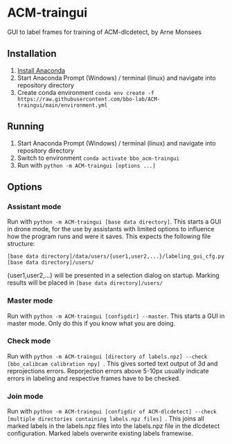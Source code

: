 # ACM-traingui

GUI to label frames for training of ACM-dlcdetect, by Arne Monsees

## Installation
1. [Install Anaconda](https://docs.anaconda.com/anaconda/install/)
2. Start Anaconda Prompt (Windows) / terminal (linux) and navigate into repository directory
3. Create conda environment `conda env create -f https://raw.githubusercontent.com/bbo-lab/ACM-traingui/main/environment.yml`

## Running
1. Start Anaconda Prompt (Windows) / terminal (linux) and navigate into repository directory
2. Switch to environment `conda activate bbo_acm-traingui`
3. Run with `python -m ACM-traingui [options ...]`

## Options
### Assistant mode
Run with `python -m ACM-traingui [base data directory]`.
This starts a GUI in drone mode, for the use by assistants with limited options to influence how the program runs and were it saves. This expects the following file structure:
```
[base data directory]/data/users/{user1,user2,...}/labeling_gui_cfg.py
[base data directory]/users/
```
{user1,user2,...} will be presented in a selection dialog on startup. Marking results will be placed in `[base data directory]/users/`

### Master mode
Run with `python -m ACM-traingui [configdir] --master`.
This starts a GUI in master mode. Only do this if you know what you are doing.

### Check mode
Run with `python -m ACM-traingui [directory of labels.npz] --check [bbo_calibcam calibration npy] `.
This gives sorted text output of 3d and reprojections errors. Reporjection errors above 5-10px usually indicate errors in labeling and respective frames have to be checked.

### Join mode
Run with `python -m ACM-traingui [configdir of ACM-dlcdetect] --check [multiple directories containing labels.npz files] `.
This joins all marked labels in the labels.npz files into the labels.npz file in the dlcdetect configuration. Marked labels overwrite existing labels framewise.
